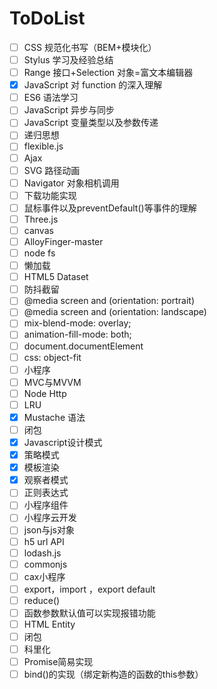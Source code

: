 # ToDoList                                                                                                                                  

- [ ] CSS 规范化书写（BEM+模块化）
- [ ] Stylus 学习及经验总结
- [ ] Range 接口+Selection 对象=富文本编辑器
- [x] JavaScript 对 function 的深入理解
- [ ] ES6 语法学习
- [ ] JavaScript 异步与同步
- [ ] JavaScript 变量类型以及参数传递
- [ ] 递归思想
- [ ] flexible.js
- [ ] Ajax
- [ ] SVG 路径动画
- [ ] Navigator 对象相机调用
- [ ] 下载功能实现
- [ ] 鼠标事件以及preventDefault()等事件的理解
- [ ] Three.js
- [ ] canvas
- [ ] AlloyFinger-master
- [ ] node fs
- [ ] 懒加载
- [ ] HTML5 Dataset
- [ ] 防抖截留
- [ ] @media screen and (orientation: portrait) 
- [ ] @media screen and (orientation: landscape)
- [ ] mix-blend-mode: overlay;
- [ ] animation-fill-mode: both;
- [ ] document.documentElement
- [ ] css: object-fit
- [ ] 小程序
- [ ] MVC与MVVM
- [ ] Node Http
- [ ] LRU
- [x] Mustache 语法
- [ ] 闭包
- [x] Javascript设计模式
- [x] 策略模式
- [x] 模板渲染
- [x] 观察者模式
- [ ] 正则表达式
- [ ] 小程序组件
- [ ] 小程序云开发
- [ ] json与js对象
- [ ] h5 url API
- [ ] lodash.js
- [ ] commonjs
- [ ] cax小程序
- [ ] export，import ，export default
- [ ] reduce()
- [ ] 函数参数默认值可以实现报错功能
- [ ] HTML Entity
- [ ] 闭包
- [ ] 科里化
- [ ] Promise简易实现
- [ ] bind()的实现（绑定新构造的函数的this参数）
